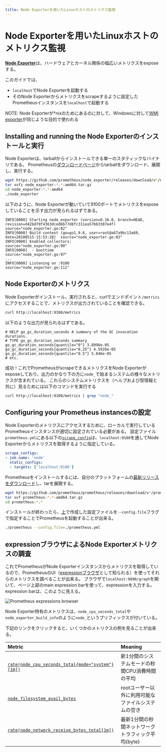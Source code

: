 ```yaml
---
title: Node Exporterを用いたLinuxホストのメトリクス監視
---
```


# Node Exporterを用いたLinuxホストのメトリクス監視

[**Node Exporter**](https://github.com/prometheus/node_exporter)は、ハードウェアとカーネル関係の幅広いメトリクスをexposeする。

このガイドでは、

* `localhost`でNode Exporterを起動する
* そのNode Exporterからメトリクスをscrapeするように設定したPrometheusインスタンスを`localhost`で起動する

NOTE: Node Exporterが*nixのためにあるのに対して、Windowsに対して[WMI exporter](https://github.com/martinlindhe/wmi_exporter)が同じような目的で使われる

## <span class="anchor-text-supplement">Installing and running the </span>Node Exporterのインストールと実行

Node Exporterは、tarballからインストールできる単一のスタティックなバイナリである。
Prometheusの[ダウンロードページ](/download#node_exporter)からtarballをダウンロード、展開し、実行する。

```bash
wget https://github.com/prometheus/node_exporter/releases/download/v*/node_exporter-*.*-amd64.tar.gz
tar xvfz node_exporter-*.*-amd64.tar.gz
cd node_exporter-*.*-amd64
./node_exporter
```

以下のように、Node Exporterが動いていて9100ポートでメトリクスをexposeしていることを示す出力が見られるはずである。

```
INFO[0000] Starting node_exporter (version=0.16.0, branch=HEAD, revision=d42bd70f4363dced6b77d8fc311ea57b63387e4f)  source="node_exporter.go:82"
INFO[0000] Build context (go=go1.9.6, user=root@a67a9bc13a69, date=20180515-15:53:28)  source="node_exporter.go:83"
INFO[0000] Enabled collectors:                           source="node_exporter.go:90"
INFO[0000]  - boottime                                   source="node_exporter.go:97"
...
INFO[0000] Listening on :9100                            source="node_exporter.go:111"
```

## Node Exporterのメトリクス

Node Exporterがインストール、実行されると、curlでエンドポイント`/metrics`にアクセスすることで、メトリクスが出力されていることを確認できる。

```bash
curl http://localhost:9100/metrics
```

以下のような出力が見られるはずである。

```
# HELP go_gc_duration_seconds A summary of the GC invocation durations.
# TYPE go_gc_duration_seconds summary
go_gc_duration_seconds{quantile="0"} 3.8996e-05
go_gc_duration_seconds{quantile="0.25"} 4.5926e-05
go_gc_duration_seconds{quantile="0.5"} 5.846e-05
# etc.
```

成功！これでPrometheusがscrapeできるメトリクスをNode Exporterがexposeしており、出力のかなり下の方に`node_`で始まるシステムの様々なメトリクスが含まれている。
これらのシステムメトリクスを（ヘルプおよび型情報と共に）見るためには以下のコマンドを実行する

```bash
curl http://localhost:9100/metrics | grep "node_"
```

## <span class="anchor-text-supplement">Configuring your </span>Prometheus<span class="anchor-text-supplement"> instances</span>の設定

Node Exporterのメトリクスにアクセスするために、ローカルで実行しているPrometheusインスタンスが適切に設定されている必要がある。
設定ファイル`prometheus.yml`にある以下の[`scrape_config`](../prometheus/latest/configuration/configuration/#<scrape_config>)は、`localhost:9100`を通してNode Exporterからメトリクスを取得するように指定している。

<a id="config"></a>

```yaml
scrape_configs:
- job_name: 'node'
  static_configs:
  - targets: ['localhost:9100']
```

Prometheusをインストールするには、自分のプラットフォームの[最新リリースをダウンロード](/download)し、tarを展開する。

```bash
wget https://github.com/prometheus/prometheus/releases/download/v*/prometheus-*.*-amd64.tar.gz
tar xvf prometheus-*.*-amd64.tar.gz
cd prometheus-*.*
```

インストールが終わったら、[上](#config)で作成した設定ファイルを`--config.file`フラグで指定することでPrometheusを起動することが出来る。

```bash
./prometheus --config.file=./prometheus.yml
```

## expressionブラウザによるNode Exporterメトリクスの調査

これでPrometheusがNode Exporterインスタンスからメトリクスを取得しているので、PrometheusのUI（[expressionブラウザ](/ja/docs/visualization/expression-browser)として知られる）を使ってそれらのメトリクスを調べることが出来る。
ブラウザで`localhost:9090/graph`を開いて、ページ上部のmain expression barを使って、expressionを入力する。
expression barは、このように見える。

![Prometheus expressions browser](/assets/prometheus-expression-bar.png)

Node Exporter特有のメトリクスは、`node_cpu_seconds_total`や`node_exporter_build_info`のように`node_`というプリフィックスが付いている。

下記のリンクをクリックすると、いくつかのメトリクスの例を見ることが出来る。

Metric | Meaning
:------|:-------
[`rate(node_cpu_seconds_total{mode="system"}[1m])`](http://localhost:9090/graph?g0.range_input=1h&g0.expr=rate(node_cpu_seconds_total%7Bmode%3D%22system%22%7D%5B1m%5D)&g0.tab=1) | 新1分間のシステムモードの秒間CPU消費時間の平均
[`node_filesystem_avail_bytes`](http://localhost:9090/graph?g0.range_input=1h&g0.expr=node_filesystem_avail_bytes&g0.tab=1) | rootユーザー以外に利用可能なファイルシステムの空き
[`rate(node_network_receive_bytes_total[1m])`](http://localhost:9090/graph?g0.range_input=1h&g0.expr=rate(node_network_receive_bytes_total%5B1m%5D)&g0.tab=1) | 最新1分間の秒間ネットワークトラフィック平均(byte)
